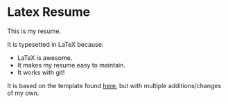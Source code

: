 # Latex Resume

This is my resume.

It is typesetted in LaTeX because:

- LaTeX is awesome.
- It makes my resume easy to maintain.
- It works with git!

It is based on the template found [here](http://www.njohnston.ca/2008/12/latex-cv-template/), but with multiple additions/changes of my own.
